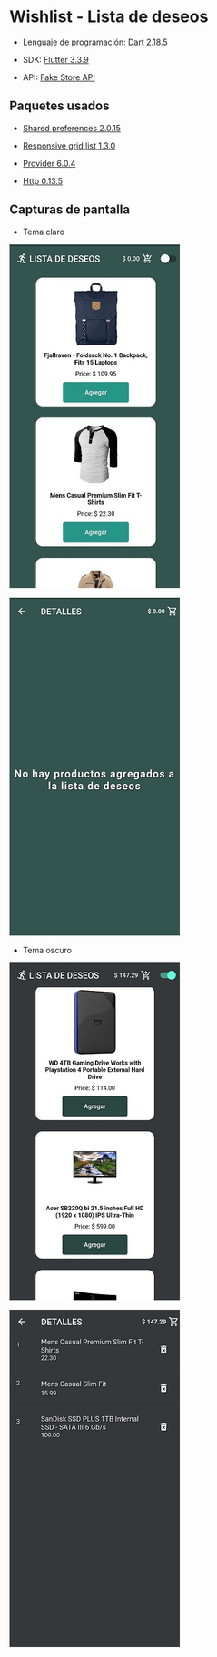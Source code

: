 # **Wishlist - Lista de deseos**

* Lenguaje de programación: [Dart 2.18.5](https://dart.dev/)

* SDK: [Flutter 3.3.9](https://flutter.dev/)

* API: [Fake Store API](https://fakestoreapi.com/)

## Paquetes usados

* [Shared preferences 2.0.15](https://pub.dev/packages/shared_preferences)

* [Responsive grid list 1.3.0](https://pub.dev/packages/responsive_grid_list)

* [Provider 6.0.4](https://pub.dev/packages/provider)

* [Http 0.13.5](https://pub.dev/packages/http)

## Capturas de pantalla

* Tema claro

<p align="center">

![light front](assets/01.jpg)

![light reverse](assets/02.jpg)

</p>

* Tema oscuro

<p align="center">

![dark reverse](assets/03.jpg)

![dark reverse](assets/04.jpg)

</p>
